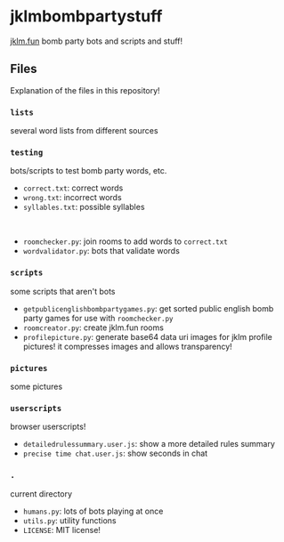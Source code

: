 # jklmbombpartystuff

[jklm.fun](https://jklm.fun) bomb party bots and scripts and stuff!

## Files

Explanation of the files in this repository!

### `lists`

several word lists from different sources

### `testing`

bots/scripts to test bomb party words, etc.  

- `correct.txt`: correct words
- `wrong.txt`: incorrect words
- `syllables.txt`: possible syllables
<br>

- `roomchecker.py`: join rooms to add words to `correct.txt`
- `wordvalidator.py`: bots that validate words

### `scripts`

some scripts that aren't bots

- `getpublicenglishbombpartygames.py`: get sorted public english bomb party games for use with `roomchecker.py`
- `roomcreator.py`: create jklm.fun rooms
- `profilepicture.py`: generate base64 data uri images for jklm profile pictures! it compresses images and allows transparency!

### `pictures`

some pictures

### `userscripts`

browser userscripts!

- `detailedrulessummary.user.js`: show a more detailed rules summary
- `precise time chat.user.js`: show seconds in chat

### `.`

current directory

- `humans.py`: lots of bots playing at once
- `utils.py`: utility functions
- `LICENSE`: MIT license!
